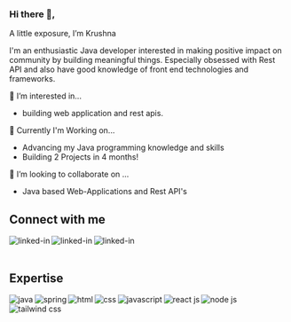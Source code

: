  ### Hi there 👋, 

  A little exposure, I’m Krushna

   I'm an enthusiastic Java developer interested in making positive impact on community by building meaningful things. Especially obsessed with Rest API and also have good knowledge of front end technologies and frameworks.

 👀 I’m interested in...
   * building web application and rest apis.
   
 🌱 Currently I'm Working on...
   * Advancing my Java programming knowledge and skills
   * Building 2 Projects in 4 months!
   
 💞️ I’m looking to collaborate on ...
   * Java based Web-Applications and Rest API's
   
## Connect with me
 
   [<img align="left" alt="linked-in" src="https://img.shields.io/badge/linkedin-%230077B5.svg?&style=for-the-badge&logo=linkedin&logoColor=white"/>](https://www.linkedin.com/in/krushna-kale-1370061a1)
   [<img align="left" alt="linked-in" src="https://img.shields.io/badge/-LeetCode-FFA116?style=for-the-badge&logo=LeetCode&logoColor=black"/>](https://leetcode.com/itskrushnakale/)
   [<img align="left" alt="linked-in" src="https://img.shields.io/badge/linkedin-%230077B5.svg?&style=for-the-badge&logo=portfolio&logoColor=yellow"/>](https://krushna.netlify.app/)
  <br>
  <br>
## Expertise
  
  <img align="left" alt="java" src="https://img.shields.io/badge/Java-ED8B00?style=for-the-badge&logo=java&logoColor=white" />
  <img align="left" alt="spring" src="https://img.shields.io/badge/Spring-6DB33F?style=for-the-badge&logo=spring&logoColor=white"/>
  <img align="left" alt="html" src="https://img.shields.io/badge/HTML5-E34F26?style=for-the-badge&logo=html5&logoColor=white"/>
  <img align="left" alt="css" src="https://img.shields.io/badge/CSS3-1572B6?style=for-the-badge&logo=css3&logoColor=white"/>
  <img align="left" alt="javascript" src="https://img.shields.io/badge/-Javascript-FFFF00?logo=javascript&logoColor=white&style=for-the-badge"/>
  <img align="left" alt="react js" src="https://img.shields.io/badge/-ReactJs-61DAFB?logo=react&logoColor=white&style=for-the-badge"/>
  <img align="left" alt="node js" src="https://img.shields.io/badge/Node.js-43853D?style=for-the-badge&logo=node.js&logoColor=white"/>
  <img align="left" alt="tailwind css" src="https://img.shields.io/badge/-tailwind%20css-ffffff?logo=tailwindcss&logoColor=blue&style=for-the-badge"/>
  
  

<!---
webdevkrushna/webdevkrushna is a ✨ special ✨ repository because its `README.md` (this file) appears on your GitHub profile.
You can click the Preview link to take a look at your changes.
--->
